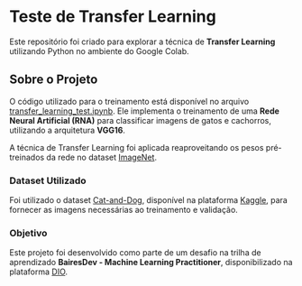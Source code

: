 # Teste de Transfer Learning

Este repositório foi criado para explorar a técnica de **Transfer Learning** utilizando Python no ambiente do Google Colab.

## Sobre o Projeto

O código utilizado para o treinamento está disponível no arquivo [transfer_learning_test.ipynb](/./transfer_learning_test/transfer_learning_test.ipynb). Ele implementa o treinamento de uma **Rede Neural Artificial (RNA)** para classificar imagens de gatos e cachorros, utilizando a arquitetura **VGG16**.

A técnica de Transfer Learning foi aplicada reaproveitando os pesos pré-treinados da rede no dataset [ImageNet](https://www.image-net.org).

### Dataset Utilizado

Foi utilizado o dataset [Cat-and-Dog](https://www.kaggle.com/datasets/tongpython/cat-and-dog), disponível na plataforma [Kaggle](https://www.kaggle.com), para fornecer as imagens necessárias ao treinamento e validação.

### Objetivo

Este projeto foi desenvolvido como parte de um desafio na trilha de aprendizado **BairesDev - Machine Learning Practitioner**, disponibilizado na plataforma [DIO](https://www.dio.me).
